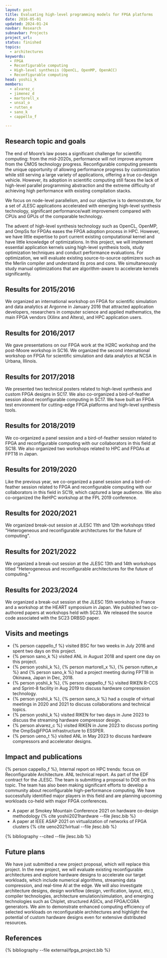 ```yaml
---
layout: post
title: Evaluating high-level programming models for FPGA platforms
date: 2016-05-01
updated: 2024-01-24
navbar: Research
subnavbar: Projects
project_url:
status: finished
topics: 
  - architectures
keywords:
  - FPGA
  - Reconfigurable computing
  - High-level synthesis (OpenCL, OpenMP, OpenACC)
  - Reconfigurable computing
head: yoshii_k
members:
  - alvarez_c
  - jimenez_d
  - martorell_x
  - unsal_o
  - rutten_e
  - sano_k
  - cappello_f

---
```


## Research topic and goals
The end of Moore’s law poses a significant challenge for
scientific computing: from the mid-2020s, performance will not improve
anymore from the CMOS technology progress. Reconfigurable computing
presents the unique opportunity of allowing performance progress by
customization while still serving a large variety of applications,
offering a true co-design vehicle. However, its adoption in scientific
computing still faces the lack of high-level parallel programming
abstraction and the extreme difficulty of achieving high performance
with existing compilation stacks.

We focus on node-level parallelism, and our objective is to
demonstrate, for a set of JLESC applications accelerated with emerging
high-level synthesis technology, significant performance/watt
improvement compared with CPUs and GPUs of the comparable technology.

The advent of high-level synthesis technology such as OpenCL, OpenMP, and OmpSs for FPGAs eases the FPGA adoption process in HPC. However,
we have little expertise to port current existing computational kernel
and have little knowledge of optimizations. In this project, we will
implement essential application kernels using high-level synthesis tools,
study optimization techniques and conduct performance evaluations.
For optimization, we will evaluate existing source-to-source
optimizers such as the Merlin compiler and understand its pros and cons.
We simultaneously study manual optimizations that are
algorithm-aware to accelerate kernels significantly.


## Results for 2015/2016
We organized an international workshop on FPGA for scientific simulation and data analytics at Argonne in January 2016 that attracted application developers, researchers in computer science and applied mathematics, the main FPGA vendors (Xilinx and Altera), and HPC application users.

## Results for 2016/2017
We gave presentations on our FPGA work at the H2RC workshop and the post-Moore workshop in SC16. We organized the second international workshop on FPGA for scientific simulation and data analytics at NCSA in Urbana, Illinois.

## Results for 2017/2018
We presented two technical posters related to high-level synthesis and custom FPGA designs in SC17. We also co-organized a bird-of-feather session about reconfigurable computing in SC17. We have built an FPGA test environment for cutting-edge FPGA platforms and high-level synthesis tools.

## Results for 2018/2019
We co-organized a panel session and a bird-of-feather session related to FPGA and reconfigurable computing with our collaborators in this field at SC18. We also organized two workshops related to HPC and FPGAs at FPT18 in Japan.

## Results for 2019/2020
Like the previous year, we co-organized a panel session and a bird-of-feather session related to FPGA and reconfigurable computing with our collaborators in this field in SC19, which captured a large audience. We also co-organized the ReHPC workshop at the FPL 2019 conference.

## Results for 2020/2021
We organized break-out session at JLESC 11th and 12th workshops titled "Heterogeneous and reconfigurable architectures for the future of computing". 

## Results for 2021/2022
We organized a break-out session at the JLESC 13th and 14th workshops titled "Heterogeneous and reconfigurable architectures for the future of computing." 

## Results for 2023/2024
We organized a break-out session at the JLESC 15th workshop in France and a workshop at the HEART symposium in Japan.
We published two co-authored papers at workshops held with SC23. We released the source code associated with the SC23 DRBSD paper.

## Visits and meetings

* {% person cappello_f %} visited BSC for two weeks in July 2016 and spent two days on this project.
* {% person sano_k %} visited ANL in August 2018 and spent one day on this project.
* {% person yoshii_k %}, {% person martorell_x %}, {% person rutten_e %} and {% person sano_k %} had a project meeting during FPT18 in Okinawa, Japan in Dec, 2018.
* {% person yoshii_k %}, {% person cappello_f %} visited RIKEN R-CCS and Sprint-8 facility in Aug 2019 to discuss hardware compression technology.
* {% person yoshii_k %}, {% person sano_k %} had a couple of virtual meetings in 2020 and 2021 to discuss collaborations and technical topics.
* {% person yoshii_k %} visited RIKEN for two days in June 2023 to discuss the streaming hardware compressor design.
* {% person alvarez_c %} visited RIKEN in June 2023 to discuss porting the OmpSs@FPGA infrastructure to ESSPER.
* {% person ueno_t %} visited ANL in May 2023 to discuss hardware compressors and accelerator designs.


## Impact and publications

{% person cappello_f %}, Internal report on HPC trends: focus on Reconfigurable Architecture. ANL technical report. As part of the EDF contract for the JLESC.
The team is submitting a proposal to DOE on this topic.
The team has also been making significant efforts to develop a community about reconfigurable high-performance computing. We have successfully identified major players in this field and are planning upcoming workloads co-held with major FPGA conferences.

* A paper at Smokey Mountain Conference 2021 on hardware co-design methodology {% cite yoshii2021hardware --file jlesc.bib %}
* A paper at IEEE ASAP 2021 on virtualization of networks of FPGA clusters {% cite ueno2021virtual --file jlesc.bib %}

{% bibliography --cited --file jlesc.bib %}


## Future plans

We have just submitted a new project proposal, which will replace this project. In the new project, we will evaluate existing reconfigurable architectures and explore hardware designs to accelerate our target workloads, which include numerical algorithms, streaming data compression, and real-time AI at the edge. We will also investigate architecture designs, design workflow (design, verification, layout, etc.), compiler technologies, architecture emulation/simulation, and emerging technologies such as Chiplet, structured ASICs, and FPGA/CGRA generators. We aim to demonstrate enhanced computing efficiency of selected workloads on reconfigurable architectures and highlight the potential of custom hardware designs even for extensive distributed resources.

## References

{% bibliography --file external/fpga_project.bib %}
